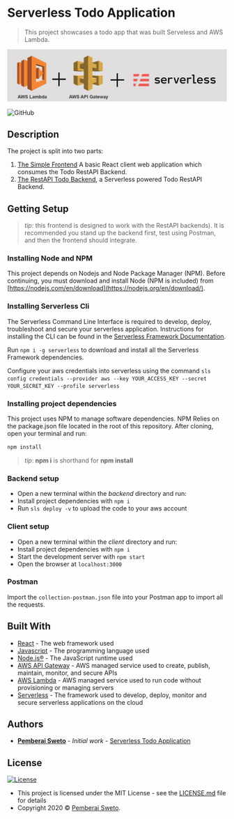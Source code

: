 ﻿# Serverless Todo Application

> This project showcases a todo app that was built Serveless and AWS Lambda.

![](aws-lambda-api-gateway-serverless.jpg)

![GitHub](https://img.shields.io/github/license/mashape/apistatus.svg)

## Description

The project is split into two parts:
1. [The Simple Frontend](/client) A basic React client web application which consumes the Todo RestAPI Backend. 
2. [The RestAPI Todo Backend](/backend), a Serverless powered Todo RestAPI Backend.

## Getting Setup

> _tip_: this frontend is designed to work with the RestAPI backends). It is recommended you stand up the backend first, test using Postman, and then the frontend should integrate.

### Installing Node and NPM
This project depends on Nodejs and Node Package Manager (NPM). Before continuing, you must download and install Node (NPM is included) from [https://nodejs.com/en/download](https://nodejs.org/en/download/).

### Installing Serverless Cli
The Serverless Command Line Interface is required to develop, deploy, troubleshoot and secure your serverless application. Instructions for installing the CLI can be found in the [Serverless Framework Documentation](https://www.serverless.com/framework/docs/).

Run `npm i -g serverless` to download and install all the Serverless Framework dependencies.

Configure your aws credentials into serverless using the command `sls config credentials --provider aws --key YOUR_ACCESS_KEY --secret YOUR_SECRET_KEY --profile serverless`

### Installing project dependencies

This project uses NPM to manage software dependencies. NPM Relies on the package.json file located in the root of this repository. After cloning, open your terminal and run:
```bash
npm install
```
>_tip_: **npm i** is shorthand for **npm install**

### Backend setup

* Open a new terminal within the _backend_ directory and run:
* Install project dependencies with `npm i`
* Run `sls deploy -v` to upload the code to your aws account

### Client setup

* Open a new terminal within the _client_ directory and run:
* Install project dependencies with `npm i`
* Start the development server with `npm start`
* Open the browser at `localhost:3000`

### Postman

Import the `collection-postman.json` file into your Postman app to import all the requests.

## Built With

* [React](https://reactjs.org/) - The web framework used
* [Javascript](https://en.wikipedia.org/wiki/JavaScript) - The programming language used
* [Node.js®](https://nodejs.org/) - The JavaScript runtime used
* [AWS API Gateway](https://aws.amazon.com/api-gateway/) - AWS managed service used to create, publish, maintain, monitor, and secure APIs
* [AWS Lambda](https://aws.amazon.com/lambda/) - AWS managed service used to run code without provisioning or managing servers
* [Serverless](https://www.serverless.com/) - The framework used to develop, deploy, monitor and secure serverless applications on the cloud

## Authors

* **[Pemberai Sweto](https://github.com/thepembeweb)** - *Initial work* - [Serverless Todo Application](https://github.com/thepembeweb/serverless-todo-app)

## License

[![License](http://img.shields.io/:license-mit-green.svg?style=flat-square)](http://badges.mit-license.org)

- This project is licensed under the MIT License - see the [LICENSE.md](LICENSE.md) file for details
- Copyright 2020 © [Pemberai Sweto](https://github.com/thepembeweb).




